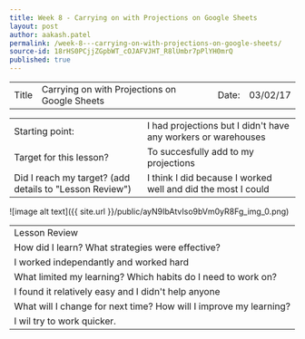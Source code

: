 ```yaml
---
title: Week 8 - Carrying on with Projections on Google Sheets
layout: post
author: aakash.patel
permalink: /week-8---carrying-on-with-projections-on-google-sheets/
source-id: 18rHS0PCjjZGpbWT_cOJAFVJHT_R8lUmbr7pPlYH0mrQ
published: true
---
```

<table>
  <tr>
    <td>Title </td>
    <td>Carrying on with Projections on Google Sheets</td>
    <td> Date:  </td>
    <td>03/02/17</td>
  </tr>
</table>


<table>
  <tr>
    <td>Starting point:</td>
    <td>I had projections but I didn't have any workers or warehouses </td>
  </tr>
  <tr>
    <td>Target for this lesson?</td>
    <td>To succesfully add to my projections</td>
  </tr>
  <tr>
    <td>Did I reach my target? 
(add details to "Lesson Review")</td>
    <td>I think I did because I worked well and did the most I could</td>
  </tr>
</table>


![image alt text]({{ site.url }}/public/ayN9IbAtvIso9bVm0yR8Fg_img_0.png)

<table>
  <tr>
    <td>Lesson Review</td>
  </tr>
  <tr>
    <td>How did I learn? What strategies were effective? </td>
  </tr>
  <tr>
    <td>I worked independantly and worked hard</td>
  </tr>
  <tr>
    <td>What limited my learning? Which habits do I need to work on? </td>
  </tr>
  <tr>
    <td>I found it relatively easy and I didn't help anyone</td>
  </tr>
  <tr>
    <td>What will I change for next time? How will I improve my learning?</td>
  </tr>
  <tr>
    <td>I wil try to work quicker.</td>
  </tr>
</table>


